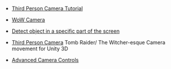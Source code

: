 * [Third Person Camera Tutorial](https://github.com/Ardathalion/UnityThirdPersonCameraTutorial)
* [WoW Camera](https://github.com/UnityCommunity/UnityLibrary/blob/master/Scripts/Camera/WowCamera.cs)

* [Detect object in a specific part of the screen](https://answers.unity.com/questions/495102/detect-object-in-a-specific-part-of-the-screen.html)

* [Third Person Camera](https://github.com/RelentlessAF/third-person-camera)   Tomb Raider/ The Witcher-esque Camera movement for Unity 3D 

* [Advanced Camera Controls](https://github.com/Xerios/AdvancedCameraControls)

